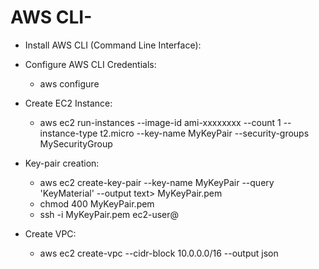 # AWS CLI-
- Install AWS CLI (Command Line Interface):
- Configure AWS CLI Credentials:
    - aws configure
- Create EC2 Instance:
    - aws ec2 run-instances --image-id ami-xxxxxxxx --count 1 --instance-type t2.micro --key-name MyKeyPair --security-groups MySecurityGroup

- Key-pair creation:
    - aws ec2 create-key-pair --key-name MyKeyPair --query 'KeyMaterial' --output text> MyKeyPair.pem
    - chmod 400 MyKeyPair.pem
    - ssh -i MyKeyPair.pem ec2-user@<instance-public-ip>


- Create VPC:
    - aws ec2 create-vpc --cidr-block 10.0.0.0/16 --output json


